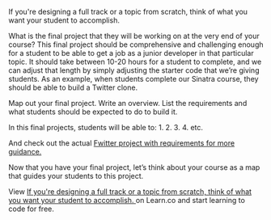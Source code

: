 If you're designing a full track or a topic from scratch, think of what you want your student to accomplish. 

What is the final project that they will be working on at the very end of your course? This final project should be comprehensive and challenging enough for a student to be able to get a job as a junior developer in that particular topic. It should take between 10-20 hours for a student to complete, and we can adjust that length by simply adjusting the starter code that we’re giving students. As an example, when students complete our Sinatra course, they should be able to build a Twitter clone. 

Map out your final project.  Write an overview. List the requirements and what students should be expected to do to build it. 

In this final projects, students will be able to:
1.
2.
3.
4.
etc.

And check out the actual [Fwitter project with requirements for more guidance.](https://github.com/learn-co-curriculum/sinatra-fwitter-group-project)

Now that you have your final project, let’s think about your course as a map that guides your students to this project. 
<p data-visibility='hidden'>View <a href='https://learn.co/lessons/start-with-the-end' title='If you're designing a full track or a topic from scratch, think of what you want your student to accomplish. '>If you're designing a full track or a topic from scratch, think of what you want your student to accomplish. </a> on Learn.co and start learning to code for free.</p>
